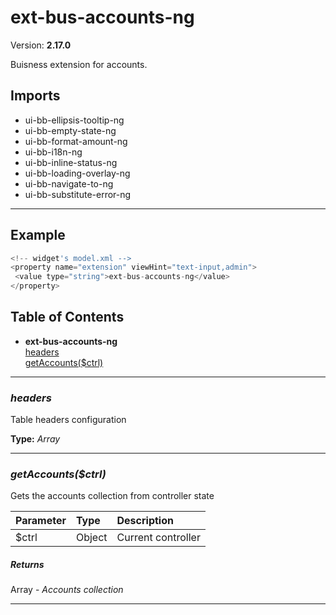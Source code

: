 # ext-bus-accounts-ng


Version: **2.17.0**

Buisness extension for accounts.

## Imports

* ui-bb-ellipsis-tooltip-ng
* ui-bb-empty-state-ng
* ui-bb-format-amount-ng
* ui-bb-i18n-ng
* ui-bb-inline-status-ng
* ui-bb-loading-overlay-ng
* ui-bb-navigate-to-ng
* ui-bb-substitute-error-ng

---

## Example

```javascript
<!-- widget's model.xml -->
<property name="extension" viewHint="text-input,admin">
 <value type="string">ext-bus-accounts-ng</value>
</property>
```

## Table of Contents
- **ext-bus-accounts-ng**<br/>    <a href="#ext-bus-accounts-ngheaders">headers</a><br/>    <a href="#ext-bus-accounts-nggetAccounts">getAccounts($ctrl)</a><br/>

---
### <a name="ext-bus-accounts-ngheaders"></a>*headers*

Table headers configuration

**Type:** *Array*


---

### <a name="ext-bus-accounts-nggetAccounts"></a>*getAccounts($ctrl)*

Gets the accounts collection from controller state

| Parameter | Type | Description |
| :-- | :-- | :-- |
| $ctrl | Object | Current controller |

##### Returns

Array - *Accounts collection*

---
